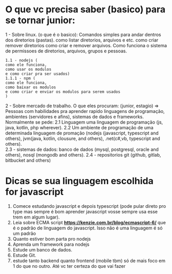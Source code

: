 # O que vc precisa saber (basico) para se tornar junior:
1 - Sobre linux. (o que é o basico):
Comandos simples para andar dentros dos diretorios (pastas). 
como listar diretorios, arquivos e etc.
como criar remover diretorios 
como criar e remover arquivos.
Como funciona o sistema de permissoes de diretorios, arquivos, grupos e pessoas.

	1.1 - nodejs (
	como ele funciona, 
	como usar os modulos 
	e como criar pra ser usados) 
	1.1.1 - npm (
	como ele funciona, 
	como baixar os modulos 
	e como criar e enviar os modulos para serem usados
	)
2 - Sobre mercado de trabalho. 
O que eles procuram: (junior, estagio) => Pessoas com habilidades pra aprender rapido linguagens de programação, ambientes (servidores e afins), sistemas de dados e frameworks.
Normalmente se pede:
	2.1 Linguagem uma linguagem de programação  (js,  java, kotlin, php wherever).
	2.2 Um ambiente de programação de uma determinada linguagem de promação (nodejs (javascript, typescript and others), jvm(java, kotlin, clousure, and others), .net(c#,vb, typescript and others).  
	2.3 - sistemas de dados: banco de dados (mysql, postgresql, oracle and others), nosql (mongodb and others).
	2.4 - repositorios git (github, gitlab, bitbucket and others)


# Dicas se sua linguagem escolhida for javascript 

1. Comece estudando javascript e depois typescript (pode pular direto pro type mas sempre é bom aprender javascript vosse sempre usa esse trem em algum lugar).
2. Leia sobre ECMA script **https://kenzie.com.br/blog/ecmascript-6/** que é o padrão de linguagem do javascript. Isso não é uma linguagem é só um padrão
3. Quanto estiver bom parta pro nodejs
4. Aprenda um framework para nodejs 
5. Estude um banco de dados. 
6. Estude Git. 
7. estude tanto backend quanto frontend (mobile tbm) só de mais foco em 1 do que no outro. Até vc ter certeza do que vai fazer
